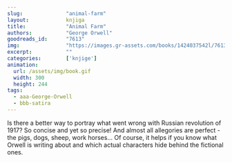 ```yaml
---
slug:              "animal-farm"
layout:            knjiga
title:             "Animal Farm"
authors:           "George Orwell"
goodreads_id:      "7613"
img:               "https://images.gr-assets.com/books/1424037542l/7613.jpg"
excerpt:           ""
categories:        ['knjige']
animation:
  url: /assets/img/book.gif
  width: 300
  height: 244
tags:
  - aaa-George-Orwell
  - bbb-satira
---
```


Is there a better way to portray what went wrong with Russian revolution of 1917? So concise and yet so precise! And 
almost all allegories are perfect - the pigs, dogs, sheep, work horses... Of course, it helps if you know what Orwell 
is writing about and which actual characters hide behind the fictional ones.